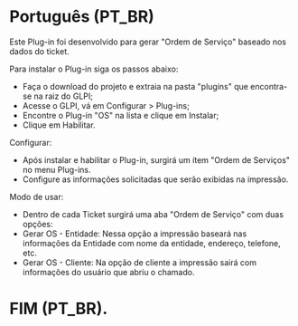 # Português (PT_BR)

Este Plug-in foi desenvolvido para gerar "Ordem de Serviço" baseado nos dados do ticket.

Para instalar o Plug-in siga os passos abaixo:

- Faça o download do projeto e extraia na pasta "plugins" que encontra-se na raiz do GLPI;
- Acesse o GLPI, vá em Configurar > Plug-ins;
- Encontre o Plug-in "OS" na lista e clique em Instalar;
- Clique em Habilitar.

Configurar:

- Após instalar e habilitar o Plug-in, surgirá um ítem "Ordem de Serviços" no menu Plug-ins.
- Configure as informações solicitadas que serão exibidas na impressão.

Modo de usar:

- Dentro de cada Ticket surgirá uma aba "Ordem de Serviço" com duas opções:
- Gerar OS - Entidade: Nessa opção a impressão baseará nas informações da Entidade com nome da entidade, endereço, telefone, etc.
- Gerar OS - Cliente: Na opção de cliente a impressão sairá com informações do usuário que abriu o chamado.

# FIM (PT_BR).
